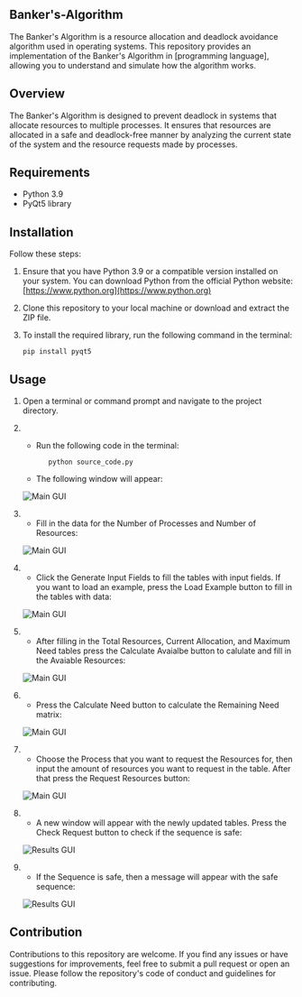 ## Banker's-Algorithm

The Banker's Algorithm is a resource allocation and deadlock avoidance algorithm used in operating systems. This repository provides an implementation of the Banker's Algorithm in [programming language], allowing you to understand and simulate how the algorithm works.

## Overview

The Banker's Algorithm is designed to prevent deadlock in systems that allocate resources to multiple processes. It ensures that resources are allocated in a safe and deadlock-free manner by analyzing the current state of the system and the resource requests made by processes.

## Requirements

- Python 3.9
- PyQt5 library

## Installation

Follow these steps:

1. Ensure that you have Python 3.9 or a compatible version installed on your system. You can download Python from the official Python website: [https://www.python.org](https://www.python.org)

2. Clone this repository to your local machine or download and extract the ZIP file.

3. To install the required library, run the following command in the terminal:

    ```shell
    pip install pyqt5
    ```

## Usage

1. Open a terminal or command prompt and navigate to the project directory.

2. - Run the following code in the terminal:

      ```shell
         python source_code.py
      ```
      
   - The following window will appear:
   
   ![Main GUI](/images/image1.png "Main GUI")
   
 3. - Fill in the data for the Number of Processes and Number of Resources:

    ![Main GUI](/images/image2.png "Main GUI")
    
 4. - Click the Generate Input Fields to fill the tables with input fields. If you want to load an example, press the Load Example button to fill in the tables with data:

    ![Main GUI](/images/image3.png "Main GUI")

 5. - After filling in the Total Resources, Current Allocation, and Maximum Need tables press the Calculate Avaialbe button to calulate and fill in the Avaiable Resources: 
    
    ![Main GUI](/images/image4.png "Main GUI")

 6. - Press the Calculate Need button to calculate the Remaining Need matrix:
    
    ![Main GUI](/images/image5.png "Main GUI")

 7. - Choose the Process that you want to request the Resources for, then input the amount of resources you want to request in the table. After that press the Request Resources button:

    ![Main GUI](/images/image6.png "Main GUI")
    
 8. - A new window will appear with the newly updated tables. Press the Check Request button to check if the sequence is safe:

    ![Results GUI](/images/image7.png "Main GUI")

 9. - If the Sequence is safe, then a message will appear with the safe sequence:

    ![Results GUI](/images/image8.png "Main GUI")


## Contribution

Contributions to this repository are welcome. If you find any issues or have suggestions for improvements, feel free to submit a pull request or open an issue. Please follow the repository's code of conduct and guidelines for contributing.
